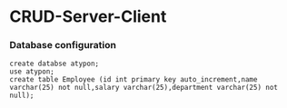 # CRUD-Server-Client

### Database configuration

```
create databse atypon;
use atypon;
create table Employee (id int primary key auto_increment,name varchar(25) not null,salary varchar(25),department varchar(25) not null);
```
